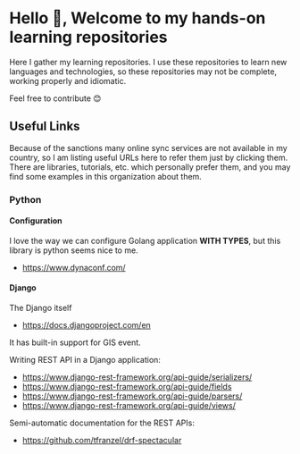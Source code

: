 # Hello 👋, Welcome to my hands-on learning repositories

Here I gather my learning repositories. I use these repositories
to learn new languages and technologies, so these repositories may
not be complete, working properly and idiomatic.

Feel free to contribute 😊

## Useful Links

Because of the sanctions many online sync services are not available in my country, so I am listing
useful URLs here to refer them just by clicking them.
There are libraries, tutorials, etc. which personally prefer them,
and you may find some examples in this organization about them.

### Python

#### Configuration

I love the way we can configure Golang application **WITH TYPES**, but this library
is python seems nice to me.

- <https://www.dynaconf.com/>

#### Django

The Django itself

- <https://docs.djangoproject.com/en>

It has built-in support for GIS event.

Writing REST API in a Django application:

- <https://www.django-rest-framework.org/api-guide/serializers/>
- <https://www.django-rest-framework.org/api-guide/fields>
- <https://www.django-rest-framework.org/api-guide/parsers/>
- <https://www.django-rest-framework.org/api-guide/views/>

Semi-automatic documentation for the REST APIs:

- <https://github.com/tfranzel/drf-spectacular>
